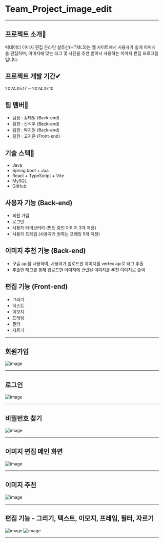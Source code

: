 # Team_Project_image_edit
***

## 프로젝트 소개👀
빅데이터 이미지 편집 온라인 설루션(HTML5)는 웹 사이트에서
사용자가 쉽게 이미지를 편집하며, 이미지에 맞는 태그 및 사진을 추천
받아서 사용하는 이미지 편집 프로그램입니다.

## 프로젝트 개발 기간✔
2024.05.17 ~ 2024.07.10

## 팀 멤버🎈
- 팀장 : 김태일 (Back-end)
- 팀원 : 신석우 (Back-end)
- 팀원 : 박지원 (Back-end)
- 팀원 : 고지훈 (Front-end)

## 기술 스택🎁
- Java
- Spring boot + Jpa
- React + TypeScript + Vite
- MySQL
- GitHub

## 사용자 기능 (Back-end)
- 회원 가입
- 로그인
- 사용자 라이브러리 (편집 중인 이미지 3개 저장)
- 사용자 프레임 (사용자가 원하는 프레임 5개 저장)
 
## 이미지 추천 기능 (Back-end)
- 구글 api를 사용하여, 사용자가 업로드한 이미지를 vertex api로 태그 추출
- 추출한 태그를 통해 업로드한 이미지에 관련된 이미지를 추천 이미지로 출력
  
## 편집 기능 (Front-end)
- 그리기
- 텍스트
- 이모지
- 프레임
- 필터
- 자르기
***
## 회원가입
![image](https://github.com/shinseokwoo/Team_Project_image_edit/assets/145645194/44ee7a85-4d76-4f54-998f-2fe34b57af1b)
***
## 로그인
![image](https://github.com/shinseokwoo/Team_Project_image_edit/assets/145645194/9e4aaa92-3723-4d86-990a-254fcd1b739f)
***
## 비밀번호 찾기
![image](https://github.com/shinseokwoo/Team_Project_image_edit/assets/145645194/e2866a36-721d-4737-9b78-7feb00ef250a)
***
## 이미지 편집 메인 화면
![image](https://github.com/shinseokwoo/Team_Project_image_edit/assets/145645194/076c94cb-1dd3-4472-842e-694d9570f689)
***
## 이미지 추천
![image](https://github.com/shinseokwoo/Team_Project_image_edit/assets/145645194/e29583f2-c6b1-4bd4-ab9f-370ecb651610)
***
## 편집 기능 - 그리기, 텍스트, 이모지, 프레임, 필터, 자르기
![image](https://github.com/shinseokwoo/Team_Project_image_edit/assets/145645194/a69d4f5b-6991-44e4-85e2-9ecccddf69a2)
![image](https://github.com/shinseokwoo/Team_Project_image_edit/assets/145645194/21c743bc-6edb-42f9-b9df-3c336f31052d)
***

